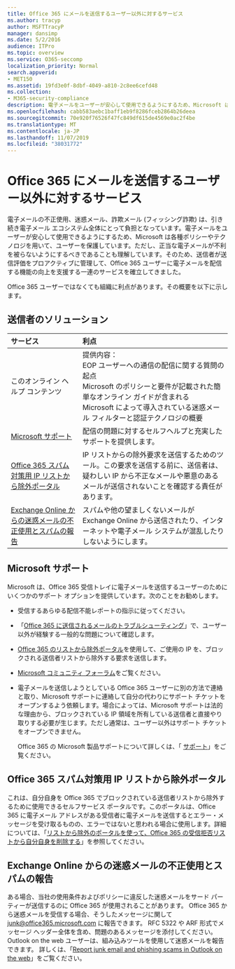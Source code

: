 ```yaml
---
title: Office 365 にメールを送信するユーザー以外に対するサービス
ms.author: tracyp
author: MSFTTracyP
manager: dansimp
ms.date: 5/2/2016
audience: ITPro
ms.topic: overview
ms.service: O365-seccomp
localization_priority: Normal
search.appverid:
- MET150
ms.assetid: 19fd3e0f-8dbf-4049-a810-2c8ee6cefd48
ms.collection:
- M365-security-compliance
description: 電子メールをユーザーが安心して使用できるようにするため、Microsoft は各種ポリシーやテクノロジを用いて、ユーザーを保護しています。
ms.openlocfilehash: cabb583aebc1baff1eb9f8286fceb2864b26deea
ms.sourcegitcommit: 70e920f76526f47fc849df615de4569e0ac2f4be
ms.translationtype: MT
ms.contentlocale: ja-JP
ms.lasthandoff: 11/07/2019
ms.locfileid: "38031772"
---
```

# <a name="services-for-non-customers-sending-mail-to-office-365"></a>Office 365 にメールを送信するユーザー以外に対するサービス

電子メールの不正使用、迷惑メール、詐欺メール (フィッシング詐欺) は、引き続き電子メール エコシステム全体にとって負担となっています。電子メールをユーザーが安心して使用できるようにするため、Microsoft は各種ポリシーやテクノロジを用いて、ユーザーを保護しています。ただし、正当な電子メールが不利を被らないようにするべきであることも理解しています。そのため、送信者が送信評価をプロアクティブに管理して、Office 365 ユーザーに電子メールを配信する機能の向上を支援する一連のサービスを確立してきました。

Office 365 ユーザーではなくても組織に利点があります。その概要を以下に示します。

## <a name="sender-solutions"></a>送信者のソリューション

|**サービス**|**利点**|
|:-----|:-----|
|このオンライン ヘルプ コンテンツ| 提供内容：  <br/>  EOP ユーザーへの通信の配信に関する質問の起点  <br/>  Microsoft のポリシーと要件が記載された簡単なオンライン ガイドが含まれる  <br/>  Microsoft によって導入されている迷惑メール フィルターと認証テクノロジの概要|
|[Microsoft サポート](#microsoft-support)|配信の問題に対するセルフヘルプと充実したサポートを提供します。|
|[Office 365 スパム対策用 IP リストから除外ポータル](#office-365-anti-spam-ip-delist-portal)|IP リストからの除外要求を送信するためのツール。この要求を送信する前に、送信者は、疑わしい IP から不正なメールや悪意のあるメールが送信されないことを確認する責任があります。|
|[Exchange Online からの迷惑メールの不正使用とスパムの報告](#abuse-and-spam-reporting-for-junk-email-originating-from-exchange-online)|スパムや他の望ましくないメールが Exchange Online から送信されたり、インターネットや電子メール システムが混乱したりしないようにします。|

## <a name="microsoft-support"></a>Microsoft サポート

Microsoft は、Office 365 受信トレイに電子メールを送信するユーザーのためにいくつかのサポート オプションを提供しています。次のことをお勧めします。

- 受信するあらゆる配信不能レポートの指示に従ってください。

- 「[Office 365 に送信されるメールのトラブルシューティング](troubleshooting-mail-sent-to-office-365.md)」で、ユーザー以外が経験する一般的な問題について確認します。

- [Office 365 のリストから除外ポータル](https://sender.office.com)を使用して、ご使用の IP を、ブロックされる送信者リストから除外する要求を送信します。

- [Microsoft コミュニティ フォーラム](https://community.office365.com/f/)をご覧ください。

- 電子メールを送信しようとしている Office 365 ユーザーに別の方法で連絡と取り、Microsoft サポートに連絡して自分の代わりにサポート チケットをオープンするよう依頼します。場合によっては、Microsoft サポートは法的な理由から、ブロックされている IP 領域を所有している送信者と直接やり取りする必要が生じます。ただし通常は、ユーザー以外はサポート チケットをオープンできません。

  Office 365 の Microsoft 製品サポートについて詳しくは、「 [サポート](https://technet.microsoft.com/library/office-365-support.aspx)」をご覧ください。

## <a name="office-365-anti-spam-ip-delist-portal"></a>Office 365 スパム対策用 IP リストから除外ポータル

これは、自分自身を Office 365 でブロックされている送信者リストから除外するために使用できるセルフサービス ポータルです。このポータルは、Office 365 に電子メール アドレスがある受信者に電子メールを送信するとエラー・メッセージを受け取るものの、エラーではないと思われる場合に使用します。詳細については、「[リストから除外のポータルを使って、Office 365 の受信拒否リストから自分自身を削除する](use-the-delist-portal-to-remove-yourself-from-the-office-365-blocked-senders-lis.md)」を参照してください。

## <a name="abuse-and-spam-reporting-for-junk-email-originating-from-exchange-online"></a>Exchange Online からの迷惑メールの不正使用とスパムの報告

ある場合、当社の使用条件およびポリシーに違反した迷惑メールをサード パーティーが送信するのに Office 365 が使用されることがあります。 Office 365 から迷惑メールを受信する場合、そうしたメッセージに関して [junk@office365.microsoft.com](mailto:junk@office365.microsoft.com) に報告できます。 RFC 5322 や ARF 形式でメッセージ ヘッダー全体を含め、問題のあるメッセージを添付してください。 Outlook on the web ユーザーは、組み込みツールを使用して迷惑メールを報告できます。 詳しくは、「[Report junk email and phishing scams in Outlook on the web](report-junk-email-and-phishing-scams-in-outlook-on-the-web-eop.md)」をご覧ください。
